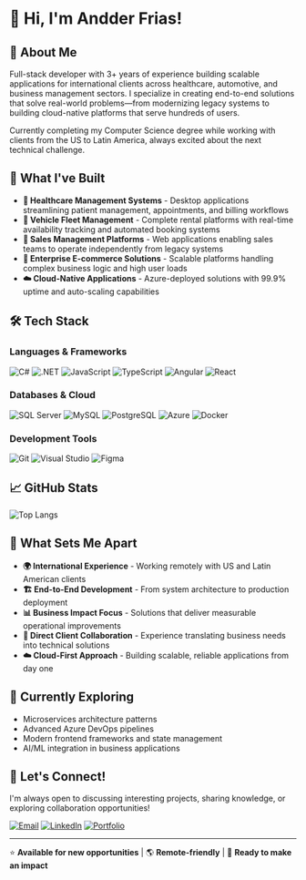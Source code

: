 # 👋 Hi, I'm Andder Frias!

## 🚀 About Me
Full-stack developer with 3+ years of experience building scalable applications for international clients across healthcare, automotive, and business management sectors. I specialize in creating end-to-end solutions that solve real-world problems—from modernizing legacy systems to building cloud-native platforms that serve hundreds of users.

Currently completing my Computer Science degree while working with clients from the US to Latin America, always excited about the next technical challenge.

## 💼 What I've Built
- **🏥 Healthcare Management Systems** - Desktop applications streamlining patient management, appointments, and billing workflows
- **🚗 Vehicle Fleet Management** - Complete rental platforms with real-time availability tracking and automated booking systems  
- **📱 Sales Management Platforms** - Web applications enabling sales teams to operate independently from legacy systems
- **🛒 Enterprise E-commerce Solutions** - Scalable platforms handling complex business logic and high user loads
- **☁️ Cloud-Native Applications** - Azure-deployed solutions with 99.9% uptime and auto-scaling capabilities

## 🛠️ Tech Stack

### **Languages & Frameworks**
![C#](https://img.shields.io/badge/C%23-239120?style=flat&logo=c-sharp&logoColor=white)
![.NET](https://img.shields.io/badge/.NET-5C2D91?style=flat&logo=.net&logoColor=white)
![JavaScript](https://img.shields.io/badge/JavaScript-F7DF1E?style=flat&logo=javascript&logoColor=black)
![TypeScript](https://img.shields.io/badge/TypeScript-007ACC?style=flat&logo=typescript&logoColor=white)
![Angular](https://img.shields.io/badge/Angular-DD0031?style=flat&logo=angular&logoColor=white)
![React](https://img.shields.io/badge/React-20232A?style=flat&logo=react&logoColor=61DAFB)

### **Databases & Cloud**
![SQL Server](https://img.shields.io/badge/SQL%20Server-CC2927?style=flat&logo=microsoft-sql-server&logoColor=white)
![MySQL](https://img.shields.io/badge/MySQL-005C84?style=flat&logo=mysql&logoColor=white)
![PostgreSQL](https://img.shields.io/badge/PostgreSQL-316192?style=flat&logo=postgresql&logoColor=white)
![Azure](https://img.shields.io/badge/Microsoft_Azure-0089D0?style=flat&logo=microsoft-azure&logoColor=white)
![Docker](https://img.shields.io/badge/Docker-2496ED?style=flat&logo=docker&logoColor=white)

### **Development Tools**
![Git](https://img.shields.io/badge/Git-F05032?style=flat&logo=git&logoColor=white)
![Visual Studio](https://img.shields.io/badge/Visual%20Studio-5C2D91?style=flat&logo=visual-studio&logoColor=white)
![Figma](https://img.shields.io/badge/Figma-F24E1E?style=flat&logo=figma&logoColor=white)

## 📈 GitHub Stats
![Top Langs](https://github-readme-stats.vercel.app/api/top-langs/?username=anderj14&layout=compact&theme=radical)

## 🌟 What Sets Me Apart
- **🌍 International Experience** - Working remotely with US and Latin American clients
- **🏗️ End-to-End Development** - From system architecture to production deployment
- **📊 Business Impact Focus** - Solutions that deliver measurable operational improvements
- **🤝 Direct Client Collaboration** - Experience translating business needs into technical solutions
- **☁️ Cloud-First Approach** - Building scalable, reliable applications from day one

## 🎯 Currently Exploring
- Microservices architecture patterns
- Advanced Azure DevOps pipelines  
- Modern frontend frameworks and state management
- AI/ML integration in business applications

## 🤝 Let's Connect!
I'm always open to discussing interesting projects, sharing knowledge, or exploring collaboration opportunities!

[![Email](https://img.shields.io/badge/Email-D14836?style=for-the-badge&logo=gmail&logoColor=white)](mailto:andersonfrias001@gmail.com)
[![LinkedIn](https://img.shields.io/badge/LinkedIn-0077B5?style=for-the-badge&logo=linkedin&logoColor=white)](https://www.linkedin.com/in/anderson-frias-478214225/)
[![Portfolio](https://img.shields.io/badge/Portfolio-000000?style=for-the-badge&logo=vercel&logoColor=white)](https://andderf.netlify.app/)

---
⭐ **Available for new opportunities** | 🌎 **Remote-friendly** | 🚀 **Ready to make an impact**
